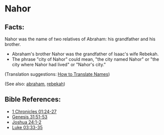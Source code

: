 # Nahor #

## Facts: ##

Nahor was the name of two relatives of Abraham: his grandfather and his brother.

* Abraham's brother Nahor was the grandfather of Isaac's wife Rebekah.
* The phrase "city of Nahor" could mean,  "the city named Nahor" or "the city where Nahor had lived" or "Nahor's city." 

(Translation suggestions: [How to Translate Names](https://git.door43.org/Door43/en-ta-translate-vol1/src/master/content/translate_names.md))

(See also: [abraham](../other/abraham.md), [rebekah](../other/rebekah.md))

## Bible References: ##

* [1 Chronicles 01:24-27](https://door43.org/en/bible/notes/1ch/01/24)
* [Genesis 31:51-53](https://door43.org/en/bible/notes/gen/31/51)
* [Joshua 24:1-2](https://door43.org/en/bible/notes/jos/24/01)
* [Luke 03:33-35](https://door43.org/en/bible/notes/luk/03/33)

